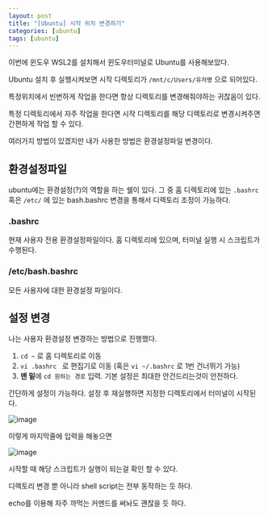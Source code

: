 ```yaml
---
layout: post
title: "[Ubuntu] 시작 위치 변경하기"
categories: [ubuntu]
tags: [ubuntu]
---
```




이번에 윈도우 WSL2를 설치해서 윈도우터미널로 Ubuntu를 사용해보았다.

Ubuntu 설치 후 실행시켜보면 시작 디렉토리가 `/mnt/c/Users/유저명` 으로 되어있다.

특정위치에서 빈번하게 작업을 한다면 항상 디렉토리를 변경해줘야하는 귀찮음이 있다. 

특정 디렉토리에서 자주 작업을 한다면 시작 디렉토리를 해당 디렉토리로 변경시켜주면 간편하게 작업 할 수 있다.

여러가지 방법이 있겠지만 내가 사용한 방법은 환경설정파일 변경이다.


## 환경설정파일

ubuntu에는 환경설정(?)의 역할을 하는 쉘이 있다. 그 중 홈 디렉토리에 있는 `.bashrc` 혹은 `/etc/` 에 있는 bash.bashrc 변경을 통해서 디렉토리 조정이 가능하다.

### .bashrc

현재 사용자 전용 환경설정파일이다. 홈 디렉토리에 있으며, 터미널 실행 시 스크립트가 수행된다. 


### /etc/bash.bashrc

모든 사용자에 대한 환경설정 파일이다. 


## 설정 변경

나는 사용자 환경설정 변경하는 방법으로 진행했다.


1. `cd ~` 로 홈 디렉토리로 이동
2. `vi .bashrc ` 로 편집기로 이동 (혹은 `vi ~/.bashrc` 로 1번 건너뛰기 가능)
3. **맨 밑**에 `cd 원하는 경로` 입력. 기본 설정은 최대한 안건드리는것이 안전하다.


간단하게 설정이 가능하다. 설정 후 재실행하면 지정한 디렉토리에서 터미널이 시작된다.



![image](https://user-images.githubusercontent.com/29051992/135071431-9853667a-9bfd-444c-bdeb-d2b5a3c37c56.png)

이렇게 마지막줄에 입력을 해놓으면

![image](https://user-images.githubusercontent.com/29051992/135071549-040e19f5-5d5b-4091-8a8b-b9b05c0edc6c.png)

시작할 때 해당 스크립트가 실행이 되는걸 확인 할 수 있다.


디렉토리 변경 뿐 아니라 shell script는 전부 동작하는 듯 하다.

echo를 이용해 자주 까먹는 커멘드를 써놔도 괜찮을 듯 하다.







